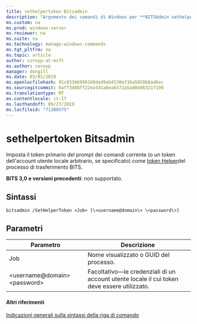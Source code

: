 ```yaml
---
title: sethelpertoken Bitsadmin
description: "Argomento dei comandi di Windows per **BITSAdmin sethelpertoken** : imposta il token primario del prompt dei comandi corrente (o un token dell'account utente locale arbitrario, se specificato) come token helper del processo di trasferimento BITS."
ms.custom: na
ms.prod: windows-server
ms.reviewer: na
ms.suite: na
ms.technology: manage-windows-commands
ms.tgt_pltfrm: na
ms.topic: article
author: coreyp-at-msft
ms.author: coreyp
manager: dongill
ms.date: 03/01/2019
ms.openlocfilehash: 91c03366998168dad9ab4530ef36a5020b8ad6ec
ms.sourcegitcommit: 6aff3d88ff22ea141a6ea6572a5ad8dd6321f199
ms.translationtype: MT
ms.contentlocale: it-IT
ms.lasthandoff: 09/27/2019
ms.locfileid: "71380575"
---
```

# <a name="bitsadmin-sethelpertoken"></a>sethelpertoken Bitsadmin

Imposta il token primario del prompt dei comandi corrente (o un token dell'account utente locale arbitrario, se specificato) come [token Helper](/windows/desktop/bits/helper-tokens-for-bits-transfer-jobs)del processo di trasferimento BITS.

**BITS 3,0 e versioni precedenti**: non supportato.

## <a name="syntax"></a>Sintassi

```
bitsadmin /SetHelperToken <Job> [\<username@domain\> \<password\>]
```

## <a name="parameters"></a>Parametri

|Parametro|Descrizione|
|---------|-----------|
|Job|Nome visualizzato o GUID del processo.|
|\<username@domain\> \<password\>|Facoltativo&mdash;le credenziali di un account utente locale il cui token deve essere utilizzato.|

#### <a name="additional-references"></a>Altri riferimenti

[Indicazioni generali sulla sintassi della riga di comando](command-line-syntax-key.md)
